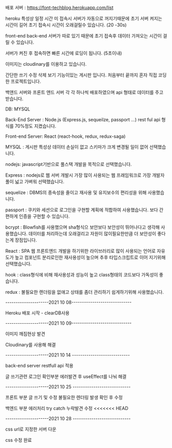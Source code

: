 배포 서버 : https://font-techblog.herokuapp.com/list

heroku 특성상 일정 시간 미 접속시 서버가 자동으로 꺼지기때문에 초기 서버 켜지는 시간이 길어 초기 접속시 시간이 오래걸릴수 있습니다. (20 -30s)

front-end back-end 서버가 따로 있기 때문에 초기 접속후 데이터 가져오는 시간이 걸릴 수 있습니다. 

서버가 켜진 후 접속하면 빠른 시간에 로딩이 됩니다. (5초이내)

이미지는 cloudinary를 이용하고 있습니다.

간단한 쓰기 수정 삭제 보기 기능이있는 게시판 입니다. 처음부터 끝까지 혼자 직접 코딩한 프로젝트입니다.

백앤드 서버와 프론트 앤드 서버 각 각 하나씩 배포하였으며 api 형태로 데이터를 주고 받습니다.

DB: MYSQL

Back-End Server : Node.js (Express.js, sequeilze, passport ...) rest ful api 형식를 70%정도 지켰습니다. 

Front-end Server: React (react-hook, redux, redux-saga) 

MYSQL : 게시판 특성상 데이터 손실이 없고 스키마가 크게 변경될 일이 없어 선택했습니다.

nodejs: javascript기반으로 풀스택 개발을 목적으로 선택했습니다.

Express : nodejs로 웹 서버 개발시 가장 많이 사용되는 웹 프래임워크로 가장 개발자 풀이 넓고 가벼워 선택했습니다.

sequelize : DBMS의 종속성을 줄이고 재사용 및 유지보수의 편리성을 위해 사용했습니다.

passport : 쿠키와 세션으로 로그인을 구현할 계획에 적합하여 사용했습니다. 보다 간편하게 인증을 구현할 수 있습니다.

bcrypt : Blowfish를 사용했으며 sha형식으 보안보다 보안성이 뛰어나다고 생각해 사용했습니다. 데이터를 처리하는데 오래걸리고 자원이 많이필요한만큼 더 보안성이 좋다는게 장점입니다.

React : SPA 웹 프론트앤드 개발을 하기위한 라이브러리로 많이 사용되는 언어로 자유도가 높고 컴포넌트 분리로인한 재사용성이 높으며 추후 타입스크립트로 이어 지기위해 선택했습니다.

hook : class형식에 비해 재사용성과 성능이 높고 class형태의 코드보다 가독성이 좋습니다. 

redux : 불필요한 랜더링을 없애고 상태를 좀더 관리하기 쉽게하기위해 사용했습니다. 

























---------------------2021 10 08-----------------------------

Heroku 배포 시작 - clearDB사용

---------------------2021 10 09-----------------------------

이미지 깨짐현상 발견

Cloudinary를 사용해 해결

---------------------2021 10 14 ----------------------------

back-end server restfull api 적용

글 쓰기관련 로그인 확인부분 에러발견 후 useEffect를 나눠 해결

---------------------2021 10 25 ----------------------------

프론트 부분 글 쓰기 및 수정 불필요한 렌더링 발생 확인 후 수정 

백엔드 부분 에러처리 try catch 누락발견 수정 
<<<<<<< HEAD

---------------------2021 10 28 ----------------------------

css url로 지정한 서버 다운

css 수정 완료
